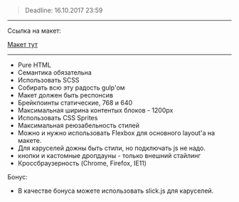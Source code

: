 >Deadline: 
>16.10.2017 23:59

___
Ссылка на макет:

[Макет тут](https://github.com/StanislauZubovich/UXMiniLab/tree/2017-Q3/designs/responsive)
___

- Pure HTML
- Семантика обязательна
- Использовать SCSS
- Собирать всю эту радость gulp'ом
- Макет должен быть респонсив
- Брейкпоинты статические, 768 и 640
- Максимальная ширина контентых блоков - 1200px
- Использовать CSS Sprites
- Максимальная реюзабельность стилей
- Можно и нужно использовать Flexbox для основного layout'а на макете.
- Для каруселей дожны быть стили, но подключать js не надо.
- кнопки и кастомные дропдауны - только внешний стайлинг
- Кроссбраузерность (Chrome, Firefox, IE11)

Бонус:
- В качестве бонуса можете использовать slick.js для каруселей.